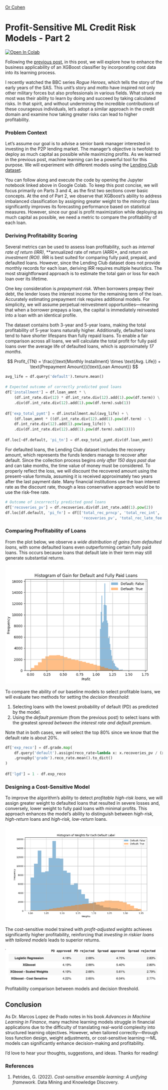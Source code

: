 ﻿[Or Cohen](/index.html)

# Profit-Sensitive ML Credit Risk Models - Part 2
  
<a target="_blank" href="https://colab.research.google.com/github/Cohen-Or/cohen-or.github.io/blob/d0a23ddd0a78c3ccc72867e75ae0cd603bd52190/notebooks/LC_XGB_profit_sensetive.ipynb">
  <img src="https://colab.research.google.com/assets/colab-badge.svg" alt="Open In Colab"/>
</a>

Following the [previous post](https://chatgpt.com/pscr1.html), in this post, we will explore how to enhance the business applicability of an XGBoost classifier by incorporating cost data into its learning process.

I recently watched the BBC series _Rogue Heroes_, which tells the story of the early years of the SAS. This unit’s story and motto have inspired not only other military forces but also professionals in various fields. What struck me most was their ability to learn by doing and succeed by taking calculated risks. In that spirit, and without undermining the incredible contributions of these courageous individuals, let’s adopt a similar approach in the credit domain and examine how taking greater risks can lead to higher profitability.

### Problem Context

Let’s assume our goal is to advise a senior bank manager interested in investing in the P2P lending market. The manager’s objective is twofold: to deploy as much capital as possible while maximizing profits. As we learned in the previous post, machine learning can be a powerful tool for this purpose. We will experiment with different models using the [Lending Club dataset](https://www.kaggle.com/datasets/ethon0426/lending-club-20072020q1/data).

You can follow along and execute the code by opening the Jupyter notebook linked above in Google Colab. To keep this post concise, we will focus primarily on Parts 3 and 4, as the first two sections cover basic concepts. At the end of Part 2, we observe that XGBoost’s ability to address imbalanced classification by assigning greater weight to the minority class significantly improves its forecasting performance based on statistical measures. However, since our goal is profit maximization while deploying as much capital as possible, we need a metric to compare the profitability of each loan.

### Deriving Profitability Scoring

Several metrics can be used to assess loan profitability, such as *internal rate of return (IRR)*, **annualized rate of return (ARR)*, and *return on investment (ROI)*. IRR is best suited for comparing fully paid, prepaid, and defaulted loans. However, since the Lending Club dataset does not provide monthly records for each loan, deriving IRR requires multiple heuristics. The most straightforward approach is to estimate the total gain or loss for each loan over its lifetime.

One key consideration is *prepayment risk*. When borrowers prepay their debt, the lender loses the interest income for the remaining term of the loan. Accurately estimating prepayment risk requires additional models. For simplicity, we will assume perpetual reinvestment opportunities—meaning that when a borrower prepays a loan, the capital is immediately reinvested into a loan with an identical profile.

The dataset contains both 3-year and 5-year loans, making the total profitability of 5-year loans naturally higher. Additionally, defaulted loans tend to have shorter lifespans than fully repaid loans. To enable a fair comparison across all loans, we will calculate the total profit for fully paid loans over the average life of defaulted loans, which is approximately *17 months*.

$$
Profit_{TN} = \frac{(\text{Monthly Installment} \times \text{Avg. Life}) + \text{Prepayment Amount}}{\text{Loan Amount}}
$$
```python
avg_life = df.query('default').tenure.mean()

# Expected outcome of correctly predicted good loans
df['installment'] = df.loan_amnt * \
    (df.int_rate.div(12) * df.int_rate.div(12).add(1).pow(df.term)) \
    .div(df.int_rate.div(12).add(1).pow(df.term).sub(1))

df['exp_total_pymt'] = df.installment.mul(avg_life) + \
    (df.loan_amnt * ((df.int_rate.div(12).add(1).pow(df.term) - \
    df.int_rate.div(12).add(1).pow(avg_life)) \
    .div(df.int_rate.div(12).add(1).pow(df.term).sub(1))))

df.loc[~df.default, 'pi_tn'] = df.exp_total_pymt.div(df.loan_amnt)

```

For defaulted loans, the Lending Club dataset includes the recovery amount, which represents the funds lenders manage to recover after default. Since the collection process begins *only after 150 days past due* and can take months, the time value of money must be considered. To properly reflect the loss, we will discount the recovered amount using the present-value formula, assuming it is received approximately two years after the last payment date. Many financial institutions use the loan interest rate as the discount rate, though a less conservative approach would be to use the risk-free rate.

```python
# Outcome of incorrectly predicted good loans
df['recoveries_pv'] = df.recoveries.div(df.int_rate.add(1).pow(2))
df.loc[df.default, 'pi_fn'] = df[['total_rec_prncp', 'total_rec_int',
                                  'recoveries_pv', 'total_rec_late_fee']].sum(axis=1).div(df.loan_amnt)

```

### Comparing Profitability of Loans

From the plot below, we observe a *wide distribution of gains from defaulted loans*, with some defaulted loans even outperforming certain fully paid loans. This occurs because loans that default late in their term may still generate substantial returns.

![Distribution of gain from loans by default class ](/images/pscr1.png)

To compare the ability of our baseline models to select profitable loans, we will evaluate two methods for setting the *decision threshold*:

1.  Selecting loans with the lowest probability of default (PD) as predicted by the model.
2.  Using the *default premium* (from the previous post) to select loans with the greatest *spread between the interest rate and default premium*.

Note that in both cases, we will select the top 80% since we know that the default rate is about 20%.

```python
df['exp_reco'] = df.grade.map(
    df.query('default').assign(reco_rate=lambda x: x.recoveries_pv / (x.loan_amnt - x.total_rec_prncp))
    .groupby('grade').reco_rate.mean().to_dict()
)

df['lgd'] = 1 - df.exp_reco

```

### Designing a Cost-Sensitive Model

To improve the algorithm’s ability to detect *profitable high-risk loans*, we will assign greater weight to defaulted loans that resulted in severe losses and, conversely, lower weight to fully paid loans with minimal profits. This approach enhances the model’s ability to distinguish between *high-risk, high-return* loans and *high-risk, low-return* loans.

![Weight of loans by default class ](/images/pscr2.png)

The cost-sensitive model trained with *profit-adjusted weights* achieves significantly higher profitability, reinforcing that *investing in riskier loans with tailored models* leads to superior returns.

![Average profits from each model ](/images/pscr3.png)
Profitability comparison between models and decision threshold.

## Conclusion

As Dr. Marcos Lopez de Prado notes in his book _Advances in Machine Learning in Finance_, many machine learning models struggle in financial applications due to the difficulty of translating real-world complexity into structured learning objectives. However, when tailored correctly—through loss function design, weight adjustments, or cost-sensitive learning —ML models can significantly enhance decision-making and profitability.

I’d love to hear your thoughts, suggestions, and ideas. Thanks for reading!

### References

1.  Petrides, G. (2022). _Cost-sensitive ensemble learning: A unifying framework_. Data Mining and Knowledge Discovery.
